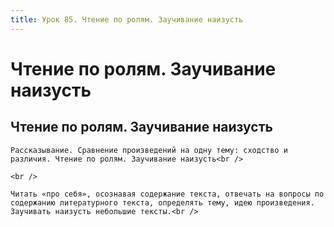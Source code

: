 ```yaml
---
title: Урок 85. Чтение по ролям. Заучивание наизусть
---
```


# Чтение по ролям. Заучивание наизусть

## Чтение по ролям. Заучивание наизусть

<p>
	Рассказывание. Сравнение произведений на одну тему: сходство и различия. Чтение по ролям. Заучивание наизусть<br />
</p>
<p>
	<br />
</p>
<p>
	Читать «про себя», осознавая содержание текста, отвечать на вопросы по содержанию литературного текста, определять тему, идею произведения. Заучивать наизусть небольшие тексты.<br />
</p>